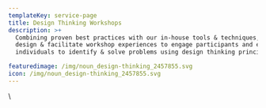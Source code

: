 ```yaml
---
templateKey: service-page
title: Design Thinking Workshops
description: >+
  Combining proven best practices with our in-house tools & techniques, we
  design & facilitate workshop experiences to engage participants and empower
  individuals to identify & solve problems using design thinking principles. 

featuredimage: /img/noun_design-thinking_2457855.svg
icon: /img/noun_design-thinking_2457855.svg
---
```

\